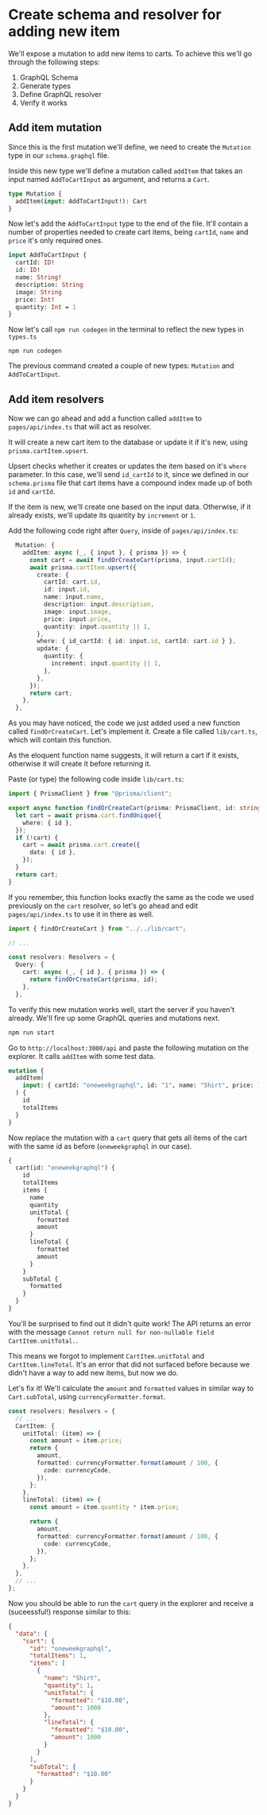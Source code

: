 # Create schema and resolver for adding new item

We'll expose a mutation to add new items to carts. To achieve this we'll go through the following steps:

1. GraphQL Schema
2. Generate types
3. Define GraphQL resolver
4. Verify it works

## Add item mutation

Since this is the first mutation we'll define, we need to create the `Mutation` type in our `schema.graphql` file.

Inside this new type we'll define a mutation called `addItem` that takes an input named `AddToCartInput` as argument, and returns a `Cart`.

```graphql
type Mutation {
  addItem(input: AddToCartInput!): Cart
}
```

Now let's add the `AddToCartInput` type to the end of the file. It'll contain a number of properties needed to create cart items, being `cartId`, `name` and `price` it's only required ones.

```graphql
input AddToCartInput {
  cartId: ID!
  id: ID!
  name: String!
  description: String
  image: String
  price: Int!
  quantity: Int = 1
}
```

Now let's call `npm run codegen` in the terminal to reflect the new types in `types.ts`

`npm run codegen`

The previous command created a couple of new types: `Mutation` and `AddToCartInput`.

## Add item resolvers

Now we can go ahead and add a function called `addItem` to `pages/api/index.ts` that will act as resolver.

It will create a new cart item to the database or update it if it's new, using `prisma.cartItem.upsert`.

Upsert checks whether it creates or updates the item based on it's `where` parameter. In this case, we'll send `id_cartId` to it, since we defined in our `schema.prisma` file that cart items have a compound index made up of both `id` and `cartId`.

If the item is new, we'll create one based on the input data. Otherwise, if it already exists, we'll update its quantity by `increment` or `1`.

Add the following code right after `Query`, inside of `pages/api/index.ts`:

```ts
  Mutation: {
    addItem: async (_, { input }, { prisma }) => {
      const cart = await findOrCreateCart(prisma, input.cartId);
      await prisma.cartItem.upsert({
        create: {
          cartId: cart.id,
          id: input.id,
          name: input.name,
          description: input.description,
          image: input.image,
          price: input.price,
          quantity: input.quantity || 1,
        },
        where: { id_cartId: { id: input.id, cartId: cart.id } },
        update: {
          quantity: {
            increment: input.quantity || 1,
          },
        },
      });
      return cart;
    },
  },
```

As you may have noticed, the code we just added used a new function called `findOrCreateCart`. Let's implement it. Create a file called `lib/cart.ts`, which will contain this function.

As the eloquent function name suggests, it will return a cart if it exists, otherwise it will create it before returning it.

Paste (or type) the following code inside `lib/cart.ts`:

```ts
import { PrismaClient } from "@prisma/client";

export async function findOrCreateCart(prisma: PrismaClient, id: string) {
  let cart = await prisma.cart.findUnique({
    where: { id },
  });
  if (!cart) {
    cart = await prisma.cart.create({
      data: { id },
    });
  }
  return cart;
}
```

If you remember, this function looks exactly the same as the code we used previously on the `cart` resolver, so let's go ahead and edit `pages/api/index.ts` to use it in there as well.

```ts
import { findOrCreateCart } from "../../lib/cart";

// ...

const resolvers: Resolvers = {
  Query: {
    cart: async (_, { id }, { prisma }) => {
      return findOrCreateCart(prisma, id);
    },
  },
```

To verify this new mutation works well, start the server if you haven't already. We'll fire up some GraphQL queries and mutations next.

```bash
npm run start
```

Go to `http://localhost:3000/api` and paste the following mutation on the explorer. It calls `addItem` with some test data.

```graphql
mutation {
  addItem(
    input: { cartId: "oneweekgraphql", id: "1", name: "Shirt", price: 1000 }
  ) {
    id
    totalItems
  }
}
```

Now replace the mutation with a `cart` query that gets all items of the cart with the same id as before (`oneweekgraphql` in our case).

```graphql
{
  cart(id: "oneweekgraphql") {
    id
    totalItems
    items {
      name
      quantity
      unitTotal {
        formatted
        amount
      }
      lineTotal {
        formatted
        amount
      }
    }
    subTotal {
      formatted
    }
  }
}
```

You'll be surprised to find out it didn't quite work! The API returns an error with the message `Cannot return null for non-nullable field CartItem.unitTotal.`.

This means we forgot to implement `CartItem.unitTotal` and `CartItem.lineTotal`. It's an error that did not surfaced before because we didn't have a way to add new items, but now we do.

Let's fix it! We'll calculate the `amount` and `formatted` values in similar way to `Cart.subTotal`, using `currencyFormatter.format`.

```ts
const resolvers: Resolvers = {
  // ...
  CartItem: {
    unitTotal: (item) => {
      const amount = item.price;
      return {
        amount,
        formatted: currencyFormatter.format(amount / 100, {
          code: currencyCode,
        }),
      };
    },
    lineTotal: (item) => {
      const amount = item.quantity * item.price;

      return {
        amount,
        formatted: currencyFormatter.format(amount / 100, {
          code: currencyCode,
        }),
      };
    },
  },
  // ...
};
```

Now you should be able to run the `cart` query in the explorer and receive a (suceessful!) response similar to this:

```json
{
  "data": {
    "cart": {
      "id": "oneweekgraphql",
      "totalItems": 1,
      "items": [
        {
          "name": "Shirt",
          "quantity": 1,
          "unitTotal": {
            "formatted": "$10.00",
            "amount": 1000
          },
          "lineTotal": {
            "formatted": "$10.00",
            "amount": 1000
          }
        }
      ],
      "subTotal": {
        "formatted": "$10.00"
      }
    }
  }
}
```
